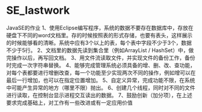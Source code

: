 # SE_lastwork
JavaSE的作业
1、使用Eclipse编写程序，系统的数据不要存在数据库中，存放在硬盘下不同的word文档里。存的时候按照表的形式存储，也要有表头，这样展示的时候能够看的清晰。系统中应有3个以上的表，每个表中字段不少于3个，数据不少于5行。
2、文档里的数据先读到集合里（例如ArrayList / HashSet）中，做完操作以后，再写回文档。
3、用文件流读取文件，并实现文件的备份工作，备份时完成一次字符串替换。
4、能够完成管理系统必须具备的增、删、改、查功能，对每个表都要进行增删改查，每一个功能至少实现两次不同的操作，例如增可以在最后一行增加，也可以在指定位置增加。
5、自定义异常，完成功能不限，在系统中可能产生异常的地方（哪里不限）抛出。
6、创建几个线程，同时对不同的文件进行读取，在控制台显示进程交互读出的数据。
7、鼓励创新（加分项），在上述要求完成基础上，对工作有一些改进或有一定应用价值

